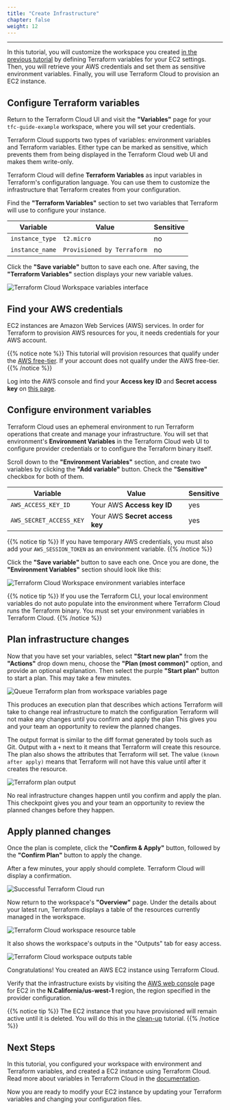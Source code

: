 ```yaml
---
title: "Create Infrastructure"
chapter: false
weight: 12
---
```

---

In this tutorial, you will customize the workspace you created [in the previous tutorial](/040_terraform_cloud_setup/2-cloud-workspace-create.html) by defining Terraform variables for your EC2 settings. Then, you will retrieve your AWS credentials and set them as sensitive environment variables. Finally, you will use Terraform Cloud to provision an EC2 instance.

## Configure Terraform variables

Return to the Terraform Cloud UI and visit the **"Variables"** page for your `tfc-guide-example` workspace, where you will set your credentials.

Terraform Cloud supports two types of variables: environment variables and Terraform variables. Either type can be marked as sensitive, which prevents them from being displayed in the Terraform Cloud web UI and makes them write-only.

Terraform Cloud will define **Terraform Variables** as input variables in Terraform's configuration language. You can use them to customize the infrastructure that Terraform creates from your configuration.

Find the **"Terraform Variables"** section to set two variables that Terraform will use to configure your instance.

| Variable        | Value                      | Sensitive |
| --------------- | -------------------------- | --------- |
| `instance_type` | `t2.micro`                 | no        |
| `instance_name` | `Provisioned by Terraform` | no        |

Click the **"Save variable"** button to save each one. After saving, the **"Terraform Variables"** section displays your new variable values.

![Terraform Cloud Workspace variables interface](/images/hashicorp/terraform/tfc_hashicorp-training_workspaces_tfc-guide-example_variables.png)

## Find your AWS credentials

EC2 instances are Amazon Web Services (AWS) services. In order for Terraform to provision AWS resources for you, it needs credentials for your AWS account.

{{% notice note %}}
This tutorial will provision resources that qualify under the [AWS free-tier](https://aws.amazon.com/free/). If your account does not qualify under the AWS free-tier.
{{% /notice %}}

Log into the AWS console and find your **Access key ID** and **Secret access key** on [this page](https://console.aws.amazon.com/iam/home#security_credential).

## Configure environment variables

Terraform Cloud uses an ephemeral environment to run Terraform operations that create and manage your infrastructure. You will set that environment's **Environment Variables** in the Terraform Cloud web UI to configure provider credentials or to configure the Terraform binary itself.

Scroll down to the **"Environment Variables"** section, and create two variables by clicking the **"Add variable"** button. Check the **"Sensitive"** checkbox for both of them.

| Variable                | Value                          | Sensitive |
| ----------------------- | ------------------------------ | --------- |
| `AWS_ACCESS_KEY_ID`     | Your AWS **Access key ID**     | yes       |
| `AWS_SECRET_ACCESS_KEY` | Your AWS **Secret access key** | yes       |

{{% notice tip %}}
If you have temporary AWS credentials, you must also add your `AWS_SESSION_TOKEN` as an environment variable.
{{% /notice %}}

Click the **"Save variable"** button to save each one. Once you are done, the **"Environment Variables"** section should look like this:

![Terraform Cloud Workspace environment variables interface](/images/hashicorp/terraform/cloud/environment-variables.png)

{{% notice tip %}}
If you use the Terraform CLI, your local environment variables do not auto populate into the environment where Terraform Cloud runs the Terraform binary. You must set your environment variables in Terraform Cloud.
{{% /notice %}}

## Plan infrastructure changes

Now that you have set your variables, select **"Start new plan"** from the **"Actions"** drop down menu, choose the **"Plan (most common)"** option, and provide an optional explanation. Then select the purple **"Start plan"** button to start a plan. This may take a few minutes.

![Queue Terraform plan from workspace variables page](/images/hashicorp/terraform/tfc_hashicorp-training_workspaces_tfc-guide-example_variables_queue_plan.png)

This produces an execution plan that describes which actions Terraform will take to change real infrastructure to match the configuration Terraform will not make any changes until you confirm and apply the plan This gives you and your team an opportunity to review the planned changes.

The output format is similar to the diff format generated by tools such as Git. Output with a `+` next to it means that Terraform will create this resource. The plan also shows the attributes that Terraform will set. The value `(known after apply)` means that Terraform will not have this value until after it creates the resource.

![Terraform plan output](/images/hashicorp/terraform/tfc_hashicorp-training_workspaces_tfc-guide-example_plan_output.png)

No real infrastructure changes happen until you confirm and apply the plan. This checkpoint gives you and your team an opportunity to review the planned changes before they happen.

## Apply planned changes

Once the plan is complete, click the **"Confirm & Apply"** button, followed by the **"Confirm Plan"** button to apply the change.

After a few minutes, your apply should complete. Terraform Cloud will display a confirmation.

![Successful Terraform Cloud run](/images/hashicorp/terraform/tfc_hashicorp-training_workspaces_tfc-guide-example_runs_complete.png)

Now return to the workspace's **"Overview"** page. Under the details about your latest run, Terraform displays a table of the resources currently managed in the workspace.

![Terraform Cloud workspace resource table](/images/hashicorp/terraform/tfc_hashicorp-training_workspaces_tfc-guide-example_resource_table.png)

It also shows the workspace's outputs in the "Outputs" tab for easy access.

![Terraform Cloud workspace outputs table](/images/hashicorp/terraform/tfc_hashicorp-training_workspaces_tfc-guide-example_resource_table_outputs.png)

Congratulations! You created an AWS EC2 instance using Terraform Cloud. 

Verify that the infrastructure exists by visiting the [AWS web console](https://console.aws.amazon.com/) page for EC2 in the **N.California/us-west-1** region, the region specified in the provider configuration.

{{% notice tip %}}
The EC2 instance that you have provisioned will remain active until it is deleted. You will do this in the [clean-up](5-cloud-destroy.html) tutorial.
{{% /notice %}}

## Next Steps

In this tutorial, you configured your workspace with environment and Terraform variables, and created a EC2 instance using Terraform Cloud. Read more about variables in Terraform Cloud in the [documentation](https://www.terraform.io/docs/cloud/workspaces/variables.html).

Now you are ready to modify your EC2 instance by updating your Terraform variables and changing your configuration files.
